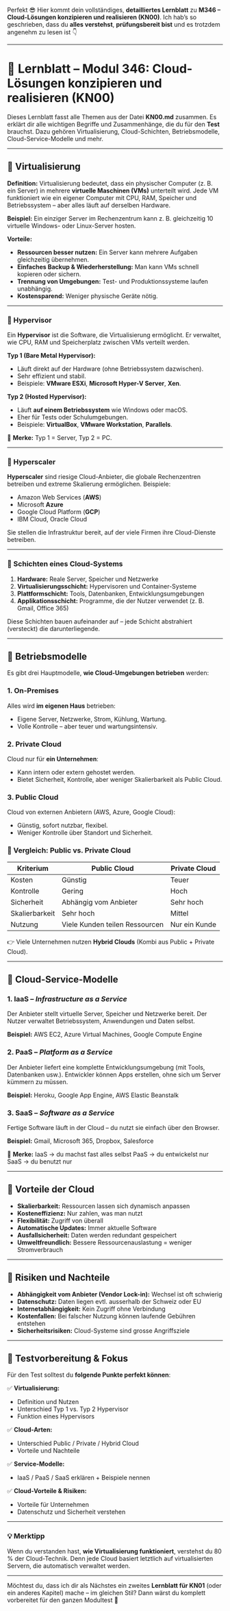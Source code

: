 Perfekt 😎
Hier kommt dein vollständiges, **detailliertes Lernblatt** zu **M346 – Cloud-Lösungen konzipieren und realisieren (KN00)**.
Ich hab’s so geschrieben, dass du **alles verstehst**, **prüfungsbereit bist** und es trotzdem angenehm zu lesen ist 👇

---

# 📘 Lernblatt – Modul 346: Cloud-Lösungen konzipieren und realisieren (KN00)

Dieses Lernblatt fasst alle Themen aus der Datei **KN00.md** zusammen.
Es erklärt dir alle wichtigen Begriffe und Zusammenhänge, die du für den **Test** brauchst.
Dazu gehören Virtualisierung, Cloud-Schichten, Betriebsmodelle, Cloud-Service-Modelle und mehr.

---

## 🔹 Virtualisierung

**Definition:**
Virtualisierung bedeutet, dass ein physischer Computer (z. B. ein Server) in mehrere **virtuelle Maschinen (VMs)** unterteilt wird.
Jede VM funktioniert wie ein eigener Computer mit CPU, RAM, Speicher und Betriebssystem – aber alles läuft auf derselben Hardware.

**Beispiel:**
Ein einziger Server im Rechenzentrum kann z. B. gleichzeitig 10 virtuelle Windows- oder Linux-Server hosten.

**Vorteile:**

* **Ressourcen besser nutzen:** Ein Server kann mehrere Aufgaben gleichzeitig übernehmen.
* **Einfaches Backup & Wiederherstellung:** Man kann VMs schnell kopieren oder sichern.
* **Trennung von Umgebungen:** Test- und Produktionssysteme laufen unabhängig.
* **Kostensparend:** Weniger physische Geräte nötig.

---

### 🔸 Hypervisor

Ein **Hypervisor** ist die Software, die Virtualisierung ermöglicht.
Er verwaltet, wie CPU, RAM und Speicherplatz zwischen VMs verteilt werden.

**Typ 1 (Bare Metal Hypervisor):**

* Läuft direkt auf der Hardware (ohne Betriebssystem dazwischen).
* Sehr effizient und stabil.
* Beispiele: **VMware ESXi**, **Microsoft Hyper-V Server**, **Xen**.

**Typ 2 (Hosted Hypervisor):**

* Läuft **auf einem Betriebssystem** wie Windows oder macOS.
* Eher für Tests oder Schulumgebungen.
* Beispiele: **VirtualBox**, **VMware Workstation**, **Parallels**.

🧠 **Merke:** Typ 1 = Server, Typ 2 = PC.

---

### 🔸 Hyperscaler

**Hyperscaler** sind riesige Cloud-Anbieter, die globale Rechenzentren betreiben und extreme Skalierung ermöglichen.
Beispiele:

* Amazon Web Services (**AWS**)
* Microsoft **Azure**
* Google Cloud Platform (**GCP**)
* IBM Cloud, Oracle Cloud

Sie stellen die Infrastruktur bereit, auf der viele Firmen ihre Cloud-Dienste betreiben.

---

### 🔸 Schichten eines Cloud-Systems

1. **Hardware:** Reale Server, Speicher und Netzwerke
2. **Virtualisierungsschicht:** Hypervisoren und Container-Systeme
3. **Plattformschicht:** Tools, Datenbanken, Entwicklungsumgebungen
4. **Applikationsschicht:** Programme, die der Nutzer verwendet (z. B. Gmail, Office 365)

Diese Schichten bauen aufeinander auf – jede Schicht abstrahiert (versteckt) die darunterliegende.

---

## 🔹 Betriebsmodelle

Es gibt drei Hauptmodelle, **wie Cloud-Umgebungen betrieben** werden:

### 1. On-Premises

Alles wird **im eigenen Haus** betrieben:

* Eigene Server, Netzwerke, Strom, Kühlung, Wartung.
* Volle Kontrolle – aber teuer und wartungsintensiv.

### 2. Private Cloud

Cloud nur für **ein Unternehmen**:

* Kann intern oder extern gehostet werden.
* Bietet Sicherheit, Kontrolle, aber weniger Skalierbarkeit als Public Cloud.

### 3. Public Cloud

Cloud von externen Anbietern (AWS, Azure, Google Cloud):

* Günstig, sofort nutzbar, flexibel.
* Weniger Kontrolle über Standort und Sicherheit.

### 🔸 Vergleich: Public vs. Private Cloud

| Kriterium      | Public Cloud                   | Private Cloud |
| -------------- | ------------------------------ | ------------- |
| Kosten         | Günstig                        | Teuer         |
| Kontrolle      | Gering                         | Hoch          |
| Sicherheit     | Abhängig vom Anbieter          | Sehr hoch     |
| Skalierbarkeit | Sehr hoch                      | Mittel        |
| Nutzung        | Viele Kunden teilen Ressourcen | Nur ein Kunde |

👉 Viele Unternehmen nutzen **Hybrid Clouds** (Kombi aus Public + Private Cloud).

---

## 🔹 Cloud-Service-Modelle

### 1. IaaS – *Infrastructure as a Service*

Der Anbieter stellt virtuelle Server, Speicher und Netzwerke bereit.
Der Nutzer verwaltet Betriebssystem, Anwendungen und Daten selbst.

**Beispiel:**
AWS EC2, Azure Virtual Machines, Google Compute Engine

### 2. PaaS – *Platform as a Service*

Der Anbieter liefert eine komplette Entwicklungsumgebung (mit Tools, Datenbanken usw.).
Entwickler können Apps erstellen, ohne sich um Server kümmern zu müssen.

**Beispiel:**
Heroku, Google App Engine, AWS Elastic Beanstalk

### 3. SaaS – *Software as a Service*

Fertige Software läuft in der Cloud – du nutzt sie einfach über den Browser.

**Beispiel:**
Gmail, Microsoft 365, Dropbox, Salesforce

🧠 **Merke:**
IaaS → du machst fast alles selbst
PaaS → du entwickelst nur
SaaS → du benutzt nur

---

## 🔹 Vorteile der Cloud

* **Skalierbarkeit:** Ressourcen lassen sich dynamisch anpassen
* **Kosteneffizienz:** Nur zahlen, was man nutzt
* **Flexibilität:** Zugriff von überall
* **Automatische Updates:** Immer aktuelle Software
* **Ausfallsicherheit:** Daten werden redundant gespeichert
* **Umweltfreundlich:** Bessere Ressourcenauslastung = weniger Stromverbrauch

---

## 🔹 Risiken und Nachteile

* **Abhängigkeit vom Anbieter (Vendor Lock-in):** Wechsel ist oft schwierig
* **Datenschutz:** Daten liegen evtl. ausserhalb der Schweiz oder EU
* **Internetabhängigkeit:** Kein Zugriff ohne Verbindung
* **Kostenfallen:** Bei falscher Nutzung können laufende Gebühren entstehen
* **Sicherheitsrisiken:** Cloud-Systeme sind grosse Angriffsziele

---

## 🔹 Testvorbereitung & Fokus

Für den Test solltest du **folgende Punkte perfekt können**:

✅ **Virtualisierung:**

* Definition und Nutzen
* Unterschied Typ 1 vs. Typ 2 Hypervisor
* Funktion eines Hypervisors

✅ **Cloud-Arten:**

* Unterschied Public / Private / Hybrid Cloud
* Vorteile und Nachteile

✅ **Service-Modelle:**

* IaaS / PaaS / SaaS erklären + Beispiele nennen

✅ **Cloud-Vorteile & Risiken:**

* Vorteile für Unternehmen
* Datenschutz und Sicherheit verstehen

---

### 💡 Merktipp

Wenn du verstanden hast, **wie Virtualisierung funktioniert**, verstehst du 80 % der Cloud-Technik.
Denn jede Cloud basiert letztlich auf virtualisierten Servern, die automatisch verwaltet werden.

---

Möchtest du, dass ich dir als Nächstes ein zweites **Lernblatt für KN01** (oder ein anderes Kapitel) mache – im gleichen Stil?
Dann wärst du komplett vorbereitet für den ganzen Modultest 💪

